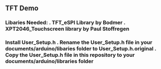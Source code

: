 <h2> TFT Demo

<h3> Libaries Needed:
. TFT_eSPI Library by Bodmer
. XPT2046_Touchscreen library by Paul Stoffregen

<h3> Install User_Setup.h
. Rename the User_Setup.h file in your documents/arduino/libaries folder to User_Setup.h.original
. Copy the User_Setup.h file in this repository to your documents/arduino/libraries folder
